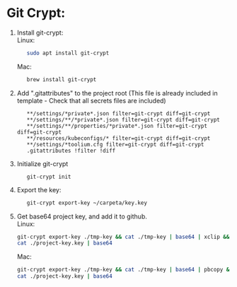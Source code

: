# Git Crypt:
1. Install git-crypt: <br>
   Linux:
   ```bash
      sudo apt install git-crypt
   ```
   Mac:
   ```bash
      brew install git-crypt
   ```

2. Add ".gitattributes" to the project root (This file is already included in template - Check that all secrets files are included)
   ```
      **/settings/*private*.json filter=git-crypt diff=git-crypt
      **/settings/**/*private*.json filter=git-crypt diff=git-crypt
      **/settings/**/properties/*private*.json filter=git-crypt diff=git-crypt
      **/resources/kubeconfigs/* filter=git-crypt diff=git-crypt
      **/settings/*toolium.cfg filter=git-crypt diff=git-crypt
      .gitattributes !filter !diff
   ```

3. Initialize git-crypt
   ```
      git-crypt init
   ```

4. Export the key:
   ```bash
      git-crypt export-key ~/carpeta/key.key
   ```

5. Get base64 project key, and add it to github.<br>
   Linux:
   ```bash
   git-crypt export-key ./tmp-key && cat ./tmp-key | base64 | xclip && rm ./tmp-key
   cat ./project-key.key | base64
   ```
   Mac:
   ```bash
   git-crypt export-key ./tmp-key && cat ./tmp-key | base64 | pbcopy && rm ./tmp-key
   cat ./project-key.key | base64
   ```
